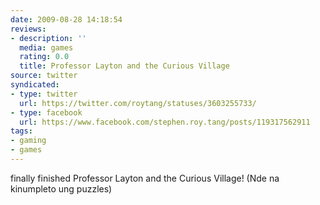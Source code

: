 ```yaml
---
date: 2009-08-28 14:18:54
reviews:
- description: ''
  media: games
  rating: 0.0
  title: Professor Layton and the Curious Village
source: twitter
syndicated:
- type: twitter
  url: https://twitter.com/roytang/statuses/3603255733/
- type: facebook
  url: https://www.facebook.com/stephen.roy.tang/posts/119317562911
tags:
- gaming
- games
---
```


finally finished Professor Layton and the Curious Village! (Nde na kinumpleto ung puzzles)